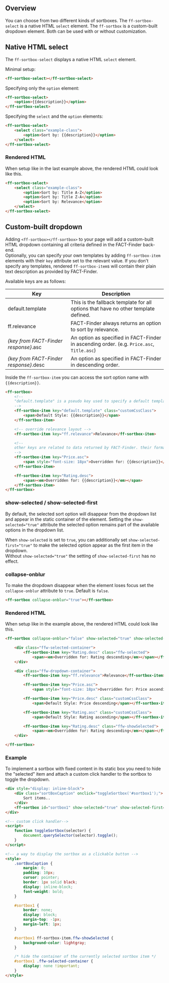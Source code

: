 ## Overview
You can choose from two different kinds of sortboxes. The `ff-sortbox-select` is a native HTML `select` element. 
The `ff-sortbox` is a custom-built dropdown element. Both can be used with or without customization.

## Native HTML select
The `ff-sortbox-select` displays a native HTML `select` element.

Minimal setup:
```html
<ff-sortbox-select></ff-sortbox-select>
```

Specifying only the `option` element:
```html
<ff-sortbox-select>
    <option>{{description}}</option>
</ff-sortbox-select>
```

Specifying the `select` and the `option` elements:
```html
<ff-sortbox-select>
    <select class="example-class">
        <option>Sort by: {{description}}</option>
    </select>
</ff-sortbox-select>
```

### Rendered HTML

When setup like in the last example above, the rendered HTML could look like this.

```html
<ff-sortbox-select>
    <select class="example-class">
        <option>Sort by: Title A-Z</option>
        <option>Sort by: Title Z-A</option>
        <option>Sort by: Relevance</option>
    </select>
</ff-sortbox-select>
```



## Custom-built dropdown
Adding `<ff-sortbox></ff-sortbox>` to your page will add a custom-built HTML dropdown containing all criteria defined in the FACT-Finder back-end.  
Optionally, you can specify your own templates by adding `ff-sortbox-item` elements with their `key` attribute set to the relevant value. If you don't specify any templates, rendered `ff-sortbox-item`s will contain their plain text description as provided by FACT-Finder.

Available keys are as follows:

| Key | Description |
| --- | --- |
| default.template | This is the fallback template for all options that have no other template defined. |
| ff.relevance | FACT-Finder always returns an option to sort by relevance. |
| _{key from FACT-Finder response}_.asc | An option as specified in FACT-Finder in ascending order. (e.g. `Price.asc`, `Title.asc`) |
| _{key from FACT-Finder response}_.desc | An option as specified in FACT-Finder in descending order. |

Inside the `ff-sortbox-item` you can access the sort option name with `{{description}}`.

```html
<ff-sortbox>
    <!--
    "default.template" is a pseudo key used to specify a default template for all sortbox items
    -->
    <ff-sortbox-item key="default.template" class="customCssClass">
        <span>Default Style: {{description}}</span>
    </ff-sortbox-item>

    <!-- override relevance layout -->
    <ff-sortbox-item key="ff.relevance">Relevance</ff-sortbox-item>

    <!--
    other keys are related to data returned by FACT-Finder. their format is always FIELDNAME.ORDER
    -->
    <ff-sortbox-item key="Price.asc">
        <span style="font-size: 18px">Overridden for: {{description}}</span>
    </ff-sortbox-item>

    <ff-sortbox-item key="Rating.desc">
        <span><em>Overridden for: {{description}}</em></span>
    </ff-sortbox-item>
</ff-sortbox>
```

### show-selected / show-selected-first

By default, the selected sort option will disappear from the dropdown list and appear in the static container of the element. Setting the `show-selected="true"` attribute the selected option remains part of the available options in the dropdown list.

When `show-selected` is set to `true`, you can additionally set `show-selected-first="true"` to make the selected option appear as the first item in the dropdown.  
Without `show-selected="true"` the setting of `show-selected-first` has no effect.

### collapse-onblur

To make the dropdown disappear when the element loses focus set the `collapse-onblur` attribute to `true`. Default is `false`.
```html
<ff-sortbox collapse-onblur="true"></ff-sortbox>
```

### Rendered HTML

When setup like in the example above, the rendered HTML could look like this.

```html
<ff-sortbox collapse-onblur="false" show-selected="true" show-selected-first="false" tabindex="1" opened>

    <div class="ffw-selected-container">
        <ff-sortbox-item key="Rating.desc" class="ffw-selected">
            <span><em>Overridden for: Rating descending</em></span></ff-sortbox-item>
    </div>

    <div class="ffw-dropdown-container">
        <ff-sortbox-item key="ff.relevance">Relevance</ff-sortbox-item>

        <ff-sortbox-item key="Price.asc">
            <span style="font-size: 18px">Overridden for: Price ascending</span></ff-sortbox-item>

        <ff-sortbox-item key="Price.desc" class="customCssClass">
            <span>Default Style: Price descending</span></ff-sortbox-item>

        <ff-sortbox-item key="Rating.asc" class="customCssClass">
            <span>Default Style: Rating ascending</span></ff-sortbox-item>

        <ff-sortbox-item key="Rating.desc" class="ffw-showSelected">
            <span><em>Overridden for: Rating descending</em></span></ff-sortbox-item>
    </div>

</ff-sortbox>
```

### Example

To implement a sortbox with fixed content in its static box you need to hide the "selected" item and attach a custom click handler to the sortbox to toggle the dropdown.

```html
<div style="display: inline-block">
    <div class="sortBoxCaption" onclick="toggleSortbox('#sortbox1');">
        Sort items..
    </div>
    <ff-sortbox id="sortbox1" show-selected="true" show-selected-first="true"></ff-sortbox>
</div>

<!-- custom click handler-->
<script>
    function toggleSortbox(selector) {
        document.querySelector(selector).toggle();
    }
</script>

<!-- a way to display the sortbox as a clickable button -->
<style>
    .sortBoxCaption {
        margin: 0;
        padding: 10px;
        cursor: pointer;
        border: 1px solid black;
        display: inline-block;
        font-weight: bold;
    }

    #sortbox1 {
        border: none;
        display: block;
        margin-top: -1px;
        margin-left: 1px;
    }

    #sortbox1 ff-sortbox-item.ffw-showSelected {
        background-color: lightgray;
    }

    /* hide the container of the currently selected sortbox item */
    #sortbox1 .ffw-selected-container {
        display: none !important;
    }
</style>
```
